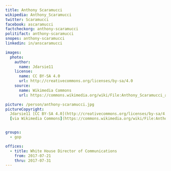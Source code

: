 ```yaml
---
title: Anthony Scaramucci
wikipedia: Anthony_Scaramucci
twitter: Scaramucci
facebook: ascaramucci
factcheckorg: anthony-scaramucci
politifact: anthony-scaramucci
snopes: anthony-scaramucci
linkedin: in/anscaramucci

images:
  photo:
    author:
      name: Jdarsie11
    license:
      name: CC BY-SA 4.0
      url: http://creativecommons.org/licenses/by-sa/4.0
    source:
      name: Wikimedia Commons
      url: https://commons.wikimedia.org/wiki/File:Anthony_Scaramucci_at_SALT_Conference_2016_(cropped).jpg

picture: /person/anthony-scaramucci.jpg
pictureCopyright:
  Jdarsie11 [CC BY-SA 4.0](http://creativecommons.org/licenses/by-sa/4.0),
  [via Wikimedia Commons](https://commons.wikimedia.org/wiki/File:Anthony_Scaramucci_at_SALT_Conference_2016_(cropped).jpg)


groups:
  - gop

offices:
  - title: White House Director of Communications
    from: 2017-07-21
    thru: 2017-07-31
---
```

